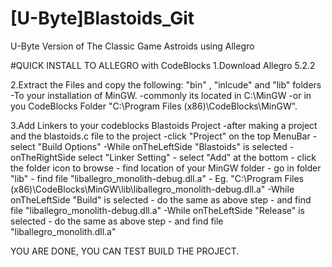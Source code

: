 # [U-Byte]Blastoids_Git
 U-Byte Version of The Classic Game Astroids using Allegro


#QUICK INSTALL TO ALLEGRO with CodeBlocks
1.Download Allegro 5.2.2

2.Extract the Files and copy the following:
"bin" , "inlcude" and "lib" folders
-To your installation of MinGW.
-commonly its located in C:\MinGW
-or in you CodeBlocks Folder "C:\Program Files (x86)\CodeBlocks\MinGW".

3.Add Linkers to your codeblocks Blastoids Project
-after making a project and the blastoids.c file to the project
-click "Project" on the top MenuBar
-select  "Build Options"
  -While onTheLeftSide "Blastoids" is selected
      - onTheRightSide select "Linker Setting"
      - select "Add" at the bottom
      - click the folder icon to browse
      - find location of your MinGW folder
      - go in folder "lib"
      - find file "liballegro_monolith-debug.dll.a"
      - Eg. "C:\Program Files (x86)\CodeBlocks\MinGW\lib\liballegro_monolith-debug.dll.a"
-While onTheLeftSide "Build" is selected
      - do the same as above step
      - and find file "liballegro_monolith-debug.dll.a"
-While onTheLeftSide "Release" is selected
      - do the same as above step
      - and find file "liballegro_monolith.dll.a"
      
YOU ARE DONE, YOU CAN TEST BUILD THE PROJECT.

